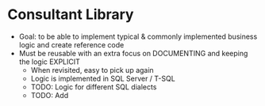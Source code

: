 # Consultant Library

- Goal: to be able to implement typical & commonly implemented business logic and create reference code
- Must be reusable with an extra focus on DOCUMENTING and keeping the logic EXPLICIT
  - When revisited, easy to pick up again
  - Logic is implemented in SQL Server / T-SQL
  - TODO: Logic for different SQL dialects
  - TODO: Add

